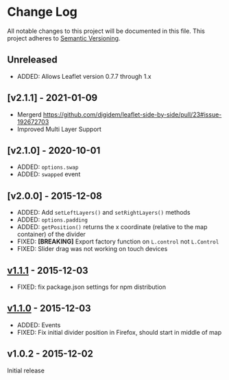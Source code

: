 # Change Log

All notable changes to this project will be documented in this file.
This project adheres to [Semantic Versioning](http://semver.org/).

## Unreleased

- ADDED: Allows Leaflet version 0.7.7 through 1.x

## [v2.1.1] - 2021-01-09

- Mergerd https://github.com/digidem/leaflet-side-by-side/pull/23#issue-192672703
- Improved Multi Layer Support

## [v2.1.0] - 2020-10-01

- ADDED: `options.swap`
- ADDED: `swapped` event

## [v2.0.0] - 2015-12-08

- ADDED: Add `setLeftLayers()` and `setRightLayers()` methods
- ADDED: `options.padding`
- ADDED: `getPosition()` returns the x coordinate (relative to the map container) of the divider
- FIXED: **[BREAKING]** Export factory function on `L.control` not `L.Control`
- FIXED: Slider drag was not working on touch devices

## [v1.1.1] - 2015-12-03

- FIXED: fix package.json settings for npm distribution

## [v1.1.0] - 2015-12-03

- ADDED: Events
- FIXED: Fix initial divider position in Firefox, should start in middle of map

## v1.0.2 - 2015-12-02

Initial release

[Unreleased]: https://github.com/digidem/leaflet-side-by-side/compare/v2.0.0...HEAD
[Unreleased]: https://github.com/digidem/leaflet-side-by-side/compare/v1.1.1...v2.0.0
[v1.1.1]: https://github.com/digidem/leaflet-side-by-side/compare/v1.1.0...v1.1.1
[v1.1.0]: https://github.com/digidem/leaflet-side-by-side/compare/v1.0.2...v1.1.0
